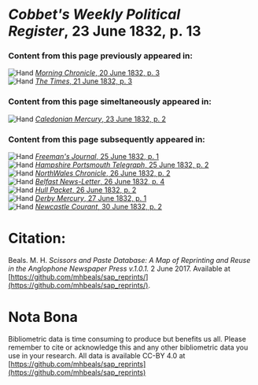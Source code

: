 # *Cobbet's Weekly Political Register*, 23 June 1832, p. 13  
  
### Content from this page previously appeared in:  
![Hand](http://scissorsandpaste.net/wp-content/uploads/2017/06/smallhandpointer.png) [*Morning Chronicle*, 20 June 1832, p. 3](https://mhbeals.github.io/sap_html/Morning-Chronicle/Morning-Chronicle-20-June-1832-p-3)  
![Hand](http://scissorsandpaste.net/wp-content/uploads/2017/06/smallhandpointer.png) [*The Times*, 21 June 1832, p. 3](https://mhbeals.github.io/sap_html/The-Times/The-Times-21-June-1832-p-3)  
  
### Content from this page simeltaneously appeared in:  
![Hand](http://scissorsandpaste.net/wp-content/uploads/2017/06/smallhandpointer.png) [*Caledonian Mercury*, 23 June 1832, p. 2](https://mhbeals.github.io/sap_html/Caledonian-Mercury/Caledonian-Mercury-23-June-1832-p-2)  
  
### Content from this page subsequently appeared in:  
![Hand](http://scissorsandpaste.net/wp-content/uploads/2017/06/smallhandpointer.png) [*Freeman's Journal*, 25 June 1832, p. 1](https://mhbeals.github.io/sap_html/Freeman's-Journal/Freeman's-Journal-25-June-1832-p-1)  
![Hand](http://scissorsandpaste.net/wp-content/uploads/2017/06/smallhandpointer.png) [*Hampshire Portsmouth Telegraph*, 25 June 1832, p. 2](https://mhbeals.github.io/sap_html/Hampshire-Portsmouth-Telegraph/Hampshire-Portsmouth-Telegraph-25-June-1832-p-2)  
![Hand](http://scissorsandpaste.net/wp-content/uploads/2017/06/smallhandpointer.png) [*NorthWales Chronicle*, 26 June 1832, p. 2](https://mhbeals.github.io/sap_html/NorthWales-Chronicle/NorthWales-Chronicle-26-June-1832-p-2)  
![Hand](http://scissorsandpaste.net/wp-content/uploads/2017/06/smallhandpointer.png) [*Belfast News-Letter*, 26 June 1832, p. 4](https://mhbeals.github.io/sap_html/Belfast-News-Letter/Belfast-News-Letter-26-June-1832-p-4)  
![Hand](http://scissorsandpaste.net/wp-content/uploads/2017/06/smallhandpointer.png) [*Hull Packet*, 26 June 1832, p. 2](https://mhbeals.github.io/sap_html/Hull-Packet/Hull-Packet-26-June-1832-p-2)  
![Hand](http://scissorsandpaste.net/wp-content/uploads/2017/06/smallhandpointer.png) [*Derby Mercury*, 27 June 1832, p. 1](https://mhbeals.github.io/sap_html/Derby-Mercury/Derby-Mercury-27-June-1832-p-1)  
![Hand](http://scissorsandpaste.net/wp-content/uploads/2017/06/smallhandpointer.png) [*Newcastle Courant*, 30 June 1832, p. 2](https://mhbeals.github.io/sap_html/Newcastle-Courant/Newcastle-Courant-30-June-1832-p-2)  


# Citation: 

Beals. M. H. *Scissors and Paste Database: A Map of Reprinting and Reuse in the Anglophone Newspaper Press v.1.0.1.* 2 June 2017. Available at [https://github.com/mhbeals/sap_reprints/](https://github.com/mhbeals/sap_reprints/). 

# Nota Bona

Bibliometric data is time consuming to produce but benefits us all. Please remember to cite or acknowledge this and any other bibliometric data you use in your research. All data is available CC-BY 4.0 at [https://github.com/mhbeals/sap_reprints](https://github.com/mhbeals/sap_reprints)